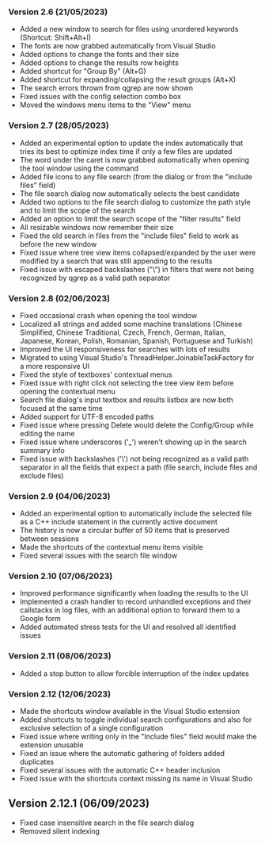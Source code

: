 ### Version 2.6 (21/05/2023)

- Added a new window to search for files using unordered keywords (Shortcut: Shift+Alt+I)
- The fonts are now grabbed automatically from Visual Studio 
- Added options to change the fonts and their size
- Added options to change the results row heights
- Added shortcut for "Group By" (Alt+G)
- Added shortcut for expanding/collapsing the result groups (Alt+X)
- The search errors thrown from qgrep are now shown
- Fixed issues with the config selection combo box
- Moved the windows menu items to the "View" menu

### Version 2.7 (28/05/2023)

- Added an experimental option to update the index automatically that tries its best to optimize index time if only a few files are updated
- The word under the caret is now grabbed automatically when opening the tool window using the command
- Added file icons to any file search (from the dialog or from the "include files" field)
- The file search dialog now automatically selects the best candidate
- Added two options to the file search dialog to customize the path style and to limit the scope of the search
- Added an option to limit the search scope of the "filter results" field
- All resizable windows now remember their size
- Fixed the old search in files from the "include files" field to work as before the new window
- Fixed issue where tree view items collapsed/expanded by the user were modified by a search that was still appending to the results
- Fixed issue with escaped backslashes ("\\") in filters that were not being recognized by qgrep as a valid path separator

### Version 2.8 (02/06/2023)

- Fixed occasional crash when opening the tool window
- Localized all strings and added some machine translations (Chinese Simplified, Chinese Traditional, Czech, French, German, Italian, Japanese, Korean, Polish, Romanian, Spanish, Portuguese and Turkish)
- Improved the UI responsiveness for searches with lots of results
- Migrated to using Visual Studio's ThreadHelper.JoinableTaskFactory for a more responsive UI
- Fixed the style of textboxes' contextual menus
- Fixed issue with right click not selecting the tree view item before opening the contextual menu
- Search file dialog's input textbox and results listbox are now both focused at the same time
- Added support for UTF-8 encoded paths
- Fixed issue where pressing Delete would delete the Config/Group while editing the name
- Fixed issue where underscores ('_') weren't showing up in the search summary info
- Fixed issue with backslashes ('\\') not being recognized as a valid path separator in all the fields that expect a path (file search, include files and exclude files)

### Version 2.9 (04/06/2023)

- Added an experimental option to automatically include the selected file as a C++ include statement in the currently active document
- The history is now a circular buffer of 50 items that is preserved between sessions
- Made the shortcuts of the contextual menu items visible
- Fixed several issues with the search file window

### Version 2.10 (07/06/2023)

- Improved performance significantly when loading the results to the UI
- Implemented a crash handler to record unhandled exceptions and their callstacks in log files, with an additional option to forward them to a Google form
- Added automated stress tests for the UI and resolved all identified issues

### Version 2.11 (08/06/2023)

- Added a stop button to allow forcible interruption of the index updates

### Version 2.12 (12/06/2023)

- Made the shortcuts window available in the Visual Studio extension
- Added shortcuts to toggle individual search configurations and also for exclusive selection of a single configuration
- Fixed issue where writing only in the "Include files" field would make the extension unusable
- Fixed an issue where the automatic gathering of folders added duplicates
- Fixed several issues with the automatic C++ header inclusion
- Fixed issue with the shortcuts context missing its name in Visual Studio

## Version 2.12.1 (06/09/2023)

- Fixed case insensitive search in the file search dialog
- Removed silent indexing